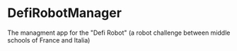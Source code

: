# DefiRobotManager
 The managment app for the "Defi Robot" (a robot challenge between middle schools of France and Italia)
